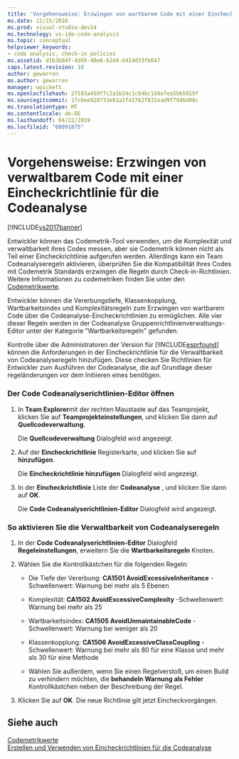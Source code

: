 ```yaml
---
title: 'Vorgehensweise: Erzwingen von wartbarem Code mit einer Eincheckrichtlinie für die Analyse | Microsoft-Dokumentation'
ms.date: 11/15/2016
ms.prod: visual-studio-dev14
ms.technology: vs-ide-code-analysis
ms.topic: conceptual
helpviewer_keywords:
- code analysis, check-in policies
ms.assetid: d1b3b04f-4dd9-40e6-b2d4-b414d33fb647
caps.latest.revision: 10
author: gewarren
ms.author: gewarren
manager: wpickett
ms.openlocfilehash: 27593a450f7c2a1b34c1c84bc1d4e7ea5bb5919f
ms.sourcegitcommit: 1fc6ee928733e61a1f42782f832ead9f7946d00c
ms.translationtype: MT
ms.contentlocale: de-DE
ms.lasthandoff: 04/22/2019
ms.locfileid: "60091875"
---
```

# <a name="how-to-enforce-maintainable-code-with-a-code-analysis-check-in-policy"></a>Vorgehensweise: Erzwingen von verwaltbarem Code mit einer Eincheckrichtlinie für die Codeanalyse
[!INCLUDE[vs2017banner](../includes/vs2017banner.md)]

Entwickler können das Codemetrik-Tool verwenden, um die Komplexität und verwaltbarkeit ihres Codes messen, aber sie Codemetrik können nicht als Teil einer Eincheckrichtlinie aufgerufen werden. Allerdings kann ein Team Codeanalyseregeln aktivieren, überprüfen Sie die Kompatibilität ihres Codes mit Codemetrik Standards erzwingen die Regeln durch Check-in-Richtlinien. Weitere Informationen zu codemetriken finden Sie unter den [Codemetrikwerte](../code-quality/code-metrics-values.md).  
  
 Entwickler können die Vererbungstiefe, Klassenkopplung, Wartbarkeitsindex und Komplexitätsregeln zum Erzwingen von wartbarem Code über die Codeanalyse-Eincheckrichtlinien zu ermöglichen. Alle vier dieser Regeln werden in der Codeanalyse Gruppenrichtlinienverwaltungs-Editor unter der Kategorie "Wartbarkeitsregeln" gefunden.  
  
 Kontrolle über die Administratoren der Version für [!INCLUDE[esprfound](../includes/esprfound-md.md)] können die Anforderungen in der Eincheckrichtlinie für die Verwaltbarkeit von Codeanalyseregeln hinzufügen. Diese checken Sie Richtlinien für Entwickler zum Ausführen der Codeanalyse, die auf Grundlage dieser regeländerungen vor dem Initiieren eines benötigen.  
  
### <a name="to-open-the-code-analysis-policy-editor"></a>Der Code Codeanalyserichtlinien-Editor öffnen  
  
1. In **Team Explorer**mit der rechten Maustaste auf das Teamprojekt, klicken Sie auf **Teamprojekteinstellungen**, und klicken Sie dann auf **Quellcodeverwaltung**.  
  
     Die **Quellcodeverwaltung** Dialogfeld wird angezeigt.  
  
2. Auf der **Eincheckrichtlinie** Registerkarte, und klicken Sie auf **hinzufügen**.  
  
     Die **Eincheckrichtlinie hinzufügen** Dialogfeld wird angezeigt.  
  
3. In der **Eincheckrichtlinie** Liste der **Codeanalyse** , und klicken Sie dann auf **OK**.  
  
     Die **Code Codeanalyserichtlinien-Editor** Dialogfeld wird angezeigt.  
  
### <a name="to-enable-code-analysis-maintainability-rules"></a>So aktivieren Sie die Verwaltbarkeit von Codeanalyseregeln  
  
1. In der **Code Codeanalyserichtlinien-Editor** Dialogfeld **Regeleinstellungen**, erweitern Sie die **Wartbarkeitsregeln** Knoten.  
  
2. Wählen Sie die Kontrollkästchen für die folgenden Regeln:  
  
    - Die Tiefe der Vererbung: **CA1501 AvoidExcessiveInheritance** -Schwellenwert: Warnung bei mehr als 5 Ebenen  
  
    - Komplexität: **CA1502 AvoidExcessiveComplexity** -Schwellenwert: Warnung bei mehr als 25  
  
    - Wartbarkeitsindex: **CA1505 AvoidUnmaintainableCode** -Schwellenwert: Warnung bei weniger als 20  
  
    - Klassenkopplung: **CA1506 AvoidExcessiveClassCoupling** -Schwellenwert: Warnung bei mehr als 80 für eine Klasse und mehr als 30 für eine Methode  
  
    - Wählen Sie außerdem, wenn Sie einen Regelverstoß, um einen Build zu verhindern möchten, die **behandeln Warnung als Fehler** Kontrollkästchen neben der Beschreibung der Regel.  
  
3. Klicken Sie auf **OK**. Die neue Richtlinie gilt jetzt Eincheckvorgängen.  
  
## <a name="see-also"></a>Siehe auch  
 [Codemetrikwerte](../code-quality/code-metrics-values.md)   
 [Erstellen und Verwenden von Eincheckrichtlinien für die Codeanalyse](../code-quality/creating-and-using-code-analysis-check-in-policies.md)
